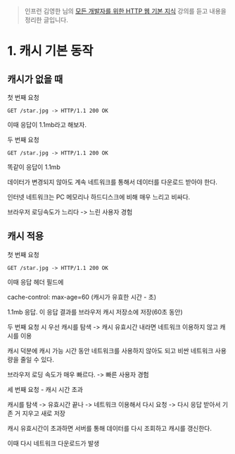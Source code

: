 > 인프런 김영한 님의 [모든 개발자를 위한 HTTP 웹 기본 지식](https://www.inflearn.com/course/http-%EC%9B%B9-%EB%84%A4%ED%8A%B8%EC%9B%8C%ED%81%AC) 강의를 듣고 내용을 정리한 글입니다.

# 1. 캐시 기본 동작

## 캐시가 없을 때

첫 번째 요청

```
GET /star.jpg -> HTTP/1.1 200 OK
```

이때 응답이 1.1mb라고 해보자.

두 번째 요청

```
GET /star.jpg -> HTTP/1.1 200 OK
```

똑같이 응답이 1.1mb

데이터가 변경되지 않아도 계속 네트워크를 통해서 데이터를 다운로드 받아야 한다.

인터넷 네트워크는 PC 메모리나 하드디스크에 비해 매우 느리고 비싸다.

브라우저 로딩속도가 느리다 -> 느린 사용자 경험

## 캐시 적용

첫 번째 요청

```
GET /star.jpg -> HTTP/1.1 200 OK
```

이때 응답 헤더 필드에

cache-control: max-age=60 (캐시가 유효한 시간 - 초)

1.1mb 응답. 이 응답 결과를 브라우저 캐시 저장소에 저장(60초 동안)

두 번째 요청 시 우선 캐시를 탐색 -> 캐시 유효시간 내라면 네트워크 이용하지 않고 캐시를 이용

캐시 덕분에 캐시 가능 시간 동안 네트워크를 사용하지 않아도 되고 비싼 네트워크 사용량을 줄일 수 있다.

브라우저 로딩 속도가 매우 빠르다. -> 빠른 사용자 경험

세 번째 요청 - 캐시 시간 초과

캐시를 탐색 -> 유효시간 끝나 -> 네트워크 이용해서 다시 요청 -> 다시 응답 받아서 기존 거 지우고 새로 저장

캐시 유효시간이 초과하면 서버를 통해 데이터를 다시 조회하고 캐시를 갱신한다.

이때 다시 네트워크 다운로드가 발생
